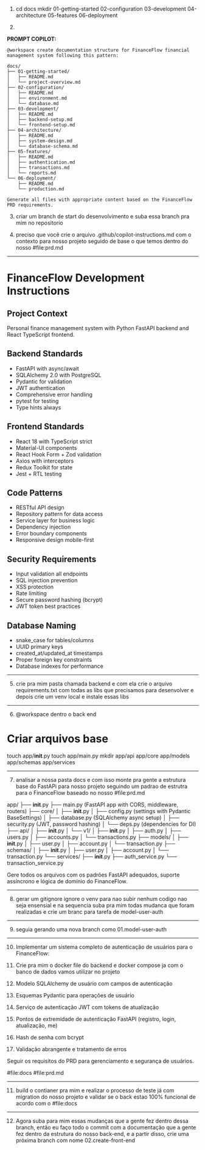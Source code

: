 1. cd docs
mkdir 01-getting-started 02-configuration 03-development 04-architecture 05-features 06-deployment

2. 

**PROMPT COPILOT:**
```
@workspace create documentation structure for FinanceFlow financial management system following this pattern:

docs/
├── 01-getting-started/
│   ├── README.md
│   └── project-overview.md
├── 02-configuration/
│   ├── README.md
│   ├── environment.md
│   └── database.md
├── 03-development/
│   ├── README.md
│   ├── backend-setup.md
│   └── frontend-setup.md
├── 04-architecture/
│   ├── README.md
│   ├── system-design.md
│   └── database-schema.md
├── 05-features/
│   ├── README.md
│   ├── authentication.md
│   ├── transactions.md
│   └── reports.md
└── 06-deployment/
    ├── README.md
    └── production.md

Generate all files with appropriate content based on the FinanceFlow PRD requirements.
```

3. criar um branch de start do desenvolvimento e suba essa branch pra mim no repositorio

4. preciso que você crie o arquivo .github/copilot-instructions.md com o contexto para nosso projeto seguido de base o que temos dentro do nosso #file:prd.md 
---
# FinanceFlow Development Instructions

## Project Context
Personal finance management system with Python FastAPI backend and React TypeScript frontend.

## Backend Standards
- FastAPI with async/await
- SQLAlchemy 2.0 with PostgreSQL
- Pydantic for validation
- JWT authentication
- Comprehensive error handling
- pytest for testing
- Type hints always

## Frontend Standards  
- React 18 with TypeScript strict
- Material-UI components
- React Hook Form + Zod validation
- Axios with interceptors
- Redux Toolkit for state
- Jest + RTL testing

## Code Patterns
- RESTful API design
- Repository pattern for data access
- Service layer for business logic
- Dependency injection
- Error boundary components
- Responsive design mobile-first

## Security Requirements
- Input validation all endpoints
- SQL injection prevention
- XSS protection
- Rate limiting
- Secure password hashing (bcrypt)
- JWT token best practices

## Database Naming
- snake_case for tables/columns
- UUID primary keys
- created_at/updated_at timestamps
- Proper foreign key constraints
- Database indexes for performance

---

5. crie pra mim pasta chamada backend e com ela crie o arquivo requirements.txt com todas as libs que precisamos para desenvolver e depois crie um venv local e instale essas libs 

---

6. @workspace dentro o back end

# Criar arquivos base
touch app/__init__.py
touch app/main.py
mkdir app/api app/core app/models app/schemas app/services

---

7. analisar a nossa pasta docs e com isso monte pra gente a estrutura base do FastAPi para nosso projeto seguindo um padrao de estrutra para o FinanceFlow baseado no nosso #file:prd.md 


app/
├── __init__.py
├── main.py (FastAPI app with CORS, middleware, routers)
├── core/
│   ├── __init__.py
│   ├── config.py (settings with Pydantic BaseSettings)
│   ├── database.py (SQLAlchemy async setup)
│   ├── security.py (JWT, password hashing)
│   └── deps.py (dependencies for DI)
├── api/
│   ├── __init__.py
│   └── v1/
│       ├── __init__.py
│       ├── auth.py
│       ├── users.py
│       ├── accounts.py
│       └── transactions.py
├── models/
│   ├── __init__.py
│   ├── user.py
│   ├── account.py
│   └── transaction.py
├── schemas/
│   ├── __init__.py
│   ├── user.py
│   ├── account.py
│   └── transaction.py
└── services/
    ├── __init__.py
    ├── auth_service.py
    └── transaction_service.py

Gere todos os arquivos com os padrões FastAPI adequados, suporte assíncrono e lógica de domínio do FinanceFlow.

---- 

8. gerar um gitignore ignore o venv para nao subir nenhum codigo nao seja ensensial e na sequencia suba pra mim todas mudanca que foram realizadas e crie um branc para tarefa de model-user-auth

---

9. seguia gerando uma nova branch como 01.model-user-auth

---

10. Implementar um sistema completo de autenticação de usuários para o FinanceFlow:

0. Crie pra mim o docker file do backend e docker compose ja com o banco de dados vamos utilizar no projeto
1. Modelo SQLAlchemy de usuário com campos de autenticação
2. Esquemas Pydantic para operações de usuário
3. Serviço de autenticação JWT com tokens de atualização
4. Pontos de extremidade de autenticação FastAPI (registro, login, atualização, me)
5. Hash de senha com bcrypt
6. Validação abrangente e tratamento de erros

Seguir os requisitos do PRD para gerenciamento e segurança de usuários.

#file:docs #file:prd.md 

---

11. build o contianer pra mim e realizar o processo de teste já com migration do nosso projeto e validar se o back estao 100% funcional de acordo com o #file:docs 

---

12. Agora suba para mim essas mudanças que a gente fez dentro dessa branch, então eu faço todo o commit com a documentação que a gente fez dentro da estrutura do nosso back-end, e a partir disso, crie uma próxima branch com nome 02.create-front-end
